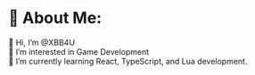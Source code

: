 # 💫 About Me:
👋 Hi, I’m @XBB4U<br>👀 I’m interested in Game Development<br>🌱 I’m currently learning React, TypeScript, and Lua development.<br>
